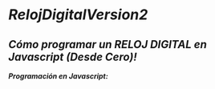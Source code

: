 # **_RelojDigitalVersion2_**

## **_Cómo programar un RELOJ DIGITAL en Javascript (Desde Cero)!_**
**_Programación en Javascript:_**
